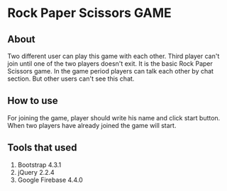 # Rock Paper Scissors GAME

## About

Two different user can play this game with each other. Third player can't join until one of the two players doesn't exit. It is the basic Rock Paper Scissors game. In the game period players can talk each other by chat section. But other users can't see this chat.

## How to use 

For joining the game, player should write his name and click start button. When two players have already joined the game will start.

## Tools that used

1. Bootstrap 4.3.1
2. jQuery 2.2.4
3. Google Firebase 4.4.0

